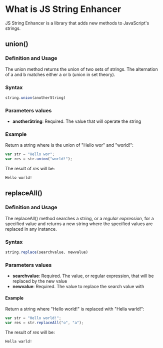 # What is JS String Enhancer
JS String Enhancer is a library that adds new methods to JavaScript's strings.

## union()
### Definition and Usage
The union method returns the union of two sets of strings. The alternation of a and b matches either a or b (union in set theory).

### Syntax
```js
string.union(anotherString)
```

### Parameters values
* **anotherString**: Required. The value that will operate the string

### Example

Return a string where is the union of "Hello wor" and "world!":

```js
var str = "Hello wor";
var res = str.union("world!");
```
The result of *res* will be:
```js
Hello world!
```

## replaceAll()
### Definition and Usage
The replaceAll() method searches a string, or a *regular expression*, for a specified value and returns a new string where the specified values are replaced in any instance.

### Syntax
```js
string.replace(searchvalue, newvalue)
```

### Parameters values
* **searchvalue**: Required. The value, or regular expression, that will be replaced by the new value
* **newvalue**: Required. The value to replace the search value with

#### Example

Return a string where "Hello world!" is replaced with "Hella warld!":
```js
var str = "Hello world!";
var res = str.replaceAll("o", "a");
```
The result of *res* will be:
```js
Hella warld!
```
